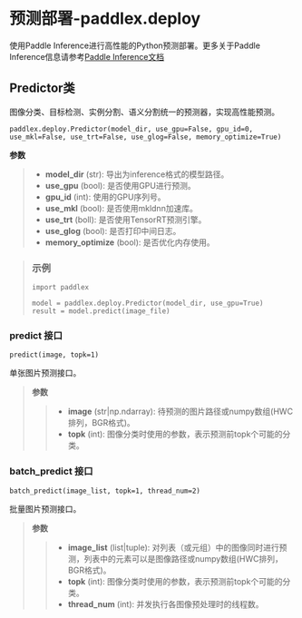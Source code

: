 # 预测部署-paddlex.deploy

使用Paddle Inference进行高性能的Python预测部署。更多关于Paddle Inference信息请参考[Paddle Inference文档](https://paddle-inference.readthedocs.io/en/latest/#)

## Predictor类

图像分类、目标检测、实例分割、语义分割统一的预测器，实现高性能预测。

```
paddlex.deploy.Predictor(model_dir, use_gpu=False, gpu_id=0, use_mkl=False, use_trt=False, use_glog=False, memory_optimize=True)
```

**参数**

> * **model_dir** (str): 导出为inference格式的模型路径。
> * **use_gpu** (bool): 是否使用GPU进行预测。
> * **gpu_id** (int): 使用的GPU序列号。
> * **use_mkl** (bool): 是否使用mkldnn加速库。
> * **use_trt** (boll): 是否使用TensorRT预测引擎。
> * **use_glog** (bool): 是否打印中间日志。
> * **memory_optimize** (bool): 是否优化内存使用。

> ### 示例
>
> ```
> import paddlex
>
> model = paddlex.deploy.Predictor(model_dir, use_gpu=True)
> result = model.predict(image_file)
> ```

### predict 接口

```
predict(image, topk=1)
```

单张图片预测接口。

> **参数**
>
> > * **image** (str|np.ndarray): 待预测的图片路径或numpy数组(HWC排列，BGR格式)。
> > * **topk** (int): 图像分类时使用的参数，表示预测前topk个可能的分类。

### batch_predict 接口
```
batch_predict(image_list, topk=1, thread_num=2)
```
批量图片预测接口。

> **参数**
>
> > * **image_list** (list|tuple): 对列表（或元组）中的图像同时进行预测，列表中的元素可以是图像路径或numpy数组(HWC排列，BGR格式)。
> > * **topk** (int): 图像分类时使用的参数，表示预测前topk个可能的分类。
> > * **thread_num** (int): 并发执行各图像预处理时的线程数。
